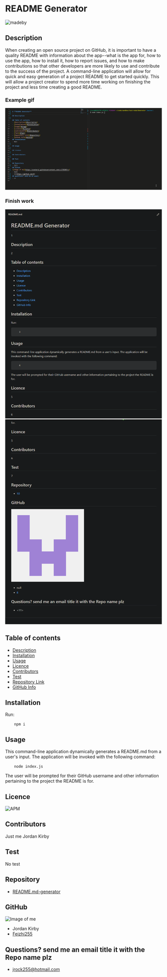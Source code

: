 
# **README Generator**
![madeby](https://img.shields.io/badge/Made%20by-Jordan%20Kirby-lightgrey)
## Description 
When creating an open source project on GitHub, it is important to have a quality README with information about the app--what is the app for, how to use the app, how to install it, how to report issues, and how to make contributions so that other developers are more likely to use and contribute to the success of the project. A command-line application will allow for quick and easy generation of a project README to get started quickly. This will allow a project creator to spend more time working on finishing the project and less time creating a good README.

### Example gif

![Example of application](./assests/exampleGIF/readmegif.gif)

### Finish work
![Example of how it might look](./assests/sample-README/example1.png)
![Example of how it might look](./assests/sample-README/example2.png)

## Table of contents
- [Description](#Description)
- [Installation](#Installation)
- [Usage](#Usage)
- [Licence](#Licence)
- [Contributors](#Contributors)
- [Test](#Test)
- [Repository Link](#Repository)
- [GitHub Info](#GitHub) 
## Installation
  Run:

        npm i
        
## Usage
  This command-line application dynamically generates a README.md from a user's input. The application will be invoked with the following command:

        node index.js

  The user will be prompted for their GitHub username and other information pertaining to the project the README is for.
## Licence
![APM](https://img.shields.io/apm/l/npm)
## Contributors
Just me Jordan Kirby
## Test
No test
## Repository
- [README.md-generator](https://github.com/Feizhi255/README.md-generator)
## GitHub
![Image of me](https://avatars2.githubusercontent.com/u/64999600?v=4)
- Jordan Kirby
- [Feizhi255](https://github.com/Feizhi255)
## Questions? send me an email title it with the Repo name plz
- <jrock255@hotmail.com>

